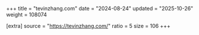 +++
title = "tevinzhang.com"
date = "2024-08-24"
updated = "2025-10-26"
weight = 108074

[extra]
source = "https://tevinzhang.com/"
ratio = 5
size = 106
+++
